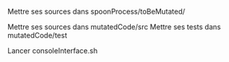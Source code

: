 <!-- Une présentation de votre travail sous la forme d'un tutoriel a suivre. -->

Mettre ses sources dans spoonProcess/toBeMutated/

Mettre ses sources dans mutatedCode/src
Mettre ses tests dans mutatedCode/test

Lancer consoleInterface.sh